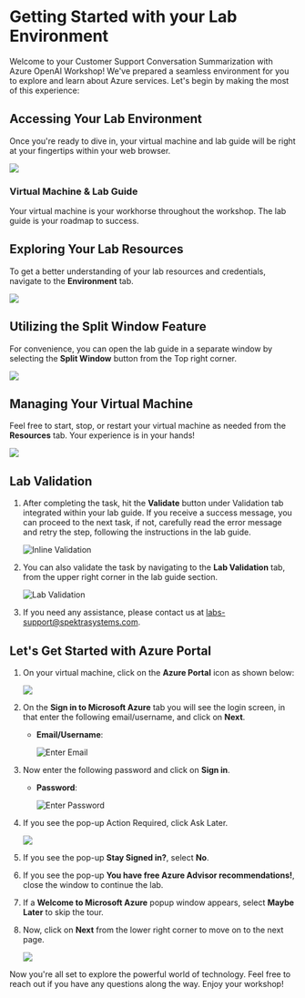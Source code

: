 # Getting Started with your Lab Environment
 
Welcome to your Customer Support Conversation Summarization with Azure OpenAI Workshop! We've prepared a seamless environment for you to explore and learn about Azure services. Let's begin by making the most of this experience:
 
## Accessing Your Lab Environment
 
Once you're ready to dive in, your virtual machine and lab guide will be right at your fingertips within your web browser.

  ![](media/lab-guide-01.png)

### Virtual Machine & Lab Guide
 
Your virtual machine is your workhorse throughout the workshop. The lab guide is your roadmap to success.
 
## Exploring Your Lab Resources
 
To get a better understanding of your lab resources and credentials, navigate to the **Environment** tab.
 
  ![](media/env-01.png)
 
## Utilizing the Split Window Feature
 
For convenience, you can open the lab guide in a separate window by selecting the **Split Window** button from the Top right corner.
 
  ![](media/split-01.png)
 
## Managing Your Virtual Machine
 
Feel free to start, stop, or restart your virtual machine as needed from the **Resources** tab. Your experience is in your hands!

  ![](media/resourses.png)

## Lab Validation

1. After completing the task, hit the **Validate** button under Validation tab integrated within your lab guide. If you receive a success message, you can proceed to the next task, if not, carefully read the error message and retry the step, following the instructions in the lab guide.

   ![Inline Validation](media/inline-validation-01.png)

1. You can also validate the task by navigating to the **Lab Validation** tab, from the upper right corner in the lab guide section.

   ![Lab Validation](media/lab-validation-01.png)

1. If you need any assistance, please contact us at labs-support@spektrasystems.com.

## Let's Get Started with Azure Portal
 
1. On your virtual machine, click on the **Azure Portal** icon as shown below:
 
    ![](media/azure-portal-edge.png)

1. On the **Sign in to Microsoft Azure** tab you will see the login screen, in that enter the following email/username, and click on **Next**. 

   * **Email/Username**: <inject key="AzureAdUserEmail"></inject>
   
      ![](media/user-email.png "Enter Email")
     
1. Now enter the following password and click on **Sign in**.
   
   * **Password**: <inject key="AzureAdUserPassword"></inject>
   
      ![](media/user-pass.png "Enter Password")

1. If you see the pop-up Action Required, click Ask Later.

   ![](media/asklater.png)
     
1. If you see the pop-up **Stay Signed in?**, select **No**.

1. If you see the pop-up **You have free Azure Advisor recommendations!**, close the window to continue the lab.

1. If a **Welcome to Microsoft Azure** popup window appears, select **Maybe Later** to skip the tour.
   
1. Now, click on **Next** from the lower right corner to move on to the next page.

   ![](media/lab-next.png)
 
Now you're all set to explore the powerful world of technology. Feel free to reach out if you have any questions along the way. Enjoy your workshop!

